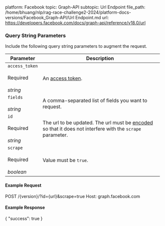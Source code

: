 platform: Facebook
topic: Graph-API
subtopic: Url Endpoint
file_path: /home/bhuang/nlp/rag-race-challenge2-2024/platform-docs-versions/Facebook_Graph-API/Url Endpoint.md
url: https://developers.facebook.com/docs/graph-api/reference/v18.0/url

### Query String Parameters

Include the following query string parameters to augment the request.

| Parameter | Description |
| --- | --- |
| `access_token`<br><br>Required<br><br>_string_ | An [access token](#). |
| `fields`<br><br>_string_ | A comma-separated list of fields you want to request. |
| `id`<br><br>Required<br><br>_string_ | The url to be updated. The url must be [encoded](https://l.facebook.com/l.php?u=https%3A%2F%2Fen.wikipedia.org%2Fwiki%2FPercent-encoding&h=AT1XU2e0WbLjs6IvHgAvgp2e7jQGStA-SbhBDzACqmt3fTNpLGtnqaskfYDaEi_SZIe7_5NW-Yv2pLUFyCuM_tYJDeybUQO477HdtrDnGWJBfhqn4kJlw2JK2WmZzTGXkrfF8sJ4gDNjLVDL) so that it does not interfere with the `scrape` parameter. |
| `scrape`<br><br>Required<br><br>_boolean_ | Value must be `true`. |

#### Example Request

POST /{version}/?id={url}&scrape=true
Host: graph.facebook.com

#### Example Response

{
  "success": true
}